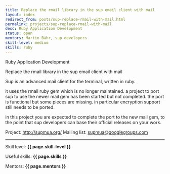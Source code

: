 ```yaml
---
title: Replace the rmail library in the sup email client with mail
layout: index
redirect_from: posts/sup-replace-rmail-with-mail.html
permalink: projects/sup-replace-rmail-with-mail
desc: Ruby Application Development
status: open
mentors: Martin Bähr, sup developers
skill-level: medium
skills: ruby
---
```

Ruby Application Development


Replace the rmail library in the sup email client with mail


Sup is an advanced mail client for the terminal, written in ruby.

it uses the rmail ruby gem which is no longer maintained.
a project to port sup to use the newer mail gem has been started but not completed.
the port is functional but some pieces are missing. in particular encryption
support still needs to be ported.

in this project you are expected to complete the port to the new mail gem, to
the point that sup developers can base their official releases on your work.

Project: http://supmua.org/
Mailing list: supmua@googlegroups.com

* * *

Skill level: **{{ page.skill-level }}**

Useful skills: **{{ page.skills }}**

Mentors: **{{ page.mentors }}**
